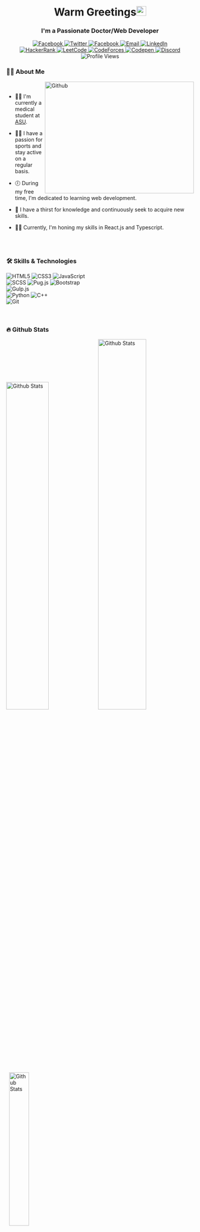 <h1 align="center">Warm Greetings<img src="https://media.giphy.com/media/hvRJCLFzcasrR4ia7z/giphy.gif" width="26" /></h1>
<h3 align="center">I'm a Passionate Doctor/Web Developer</h3>

<div align="center">
  <a href="https://facebook.com/philopater.hany.3/">
    <img src="https://img.shields.io/badge/Facebook-1877f2?logo=facebook&logoColor=white&style=for-the-badge" alt="Facebook" />
  </a>
  <a href="https://twitter.com/PhilopaterHany4/">
    <img src="https://img.shields.io/badge/Twitter-1da1f2?logo=twitter&logoColor=white&style=for-the-badge" alt="Twitter" />
  </a>
  <a href="https://www.instagram.com/phiio.hany47 /">
    <img src="https://img.shields.io/badge/Instagram-833ab4?logo=instagram&logoColor=white&style=for-the-badge" alt="Facebook" />
  </a>
  <a href="mailto:philopaterdev@gmail.com">
    <img src="https://img.shields.io/badge/Email-b23121?logo=gmail&logoColor=white&style=for-the-badge" alt="Email" />
  </a>
  <a href="https://www.linkedin.com/in/phth/">
    <img src="https://img.shields.io/badge/LinkedIn-0a66c2?logo=linkedin&logoColor=white&style=for-the-badge" alt="LinkedIn" />
  </a>
</div>
<div align="center">
  <a href="https://www.hackerrank.com/Philopater_Hany">
    <img src="https://img.shields.io/badge/Hackerrank-2ec866?logo=hackerrank&logoColor=white&style=for-the-badge" alt="HackerRank" />
  </a>
  <a href="https://leetcode.com/Philo1211/">
    <img src="https://img.shields.io/badge/Leetcode-f09a1a?logo=leetcode&logoColor=white&style=for-the-badge" alt="LeetCode" />
  </a>
  <a href="https://codeforces.com/profile/PhilopaterHany">
    <img src="https://img.shields.io/badge/Codeforces-b51c24?logo=codeforces&logoColor=white&style=for-the-badge" alt="CodeForces" />
  </a>
  <a href="https://codepen.io/Rafay12/">
    <img src="https://img.shields.io/badge/Codepen-09347a?logo=codepen&logoColor=white&style=for-the-badge" alt="Codepen" />
  </a>
  <a href="https://discord.com/#8178/">
    <img src="https://img.shields.io/badge/Discord-d20962?logo=discord&logoColor=white&style=for-the-badge" alt="Discord" />
  </a>
</div>
<div align="center">
  <picture><img src="https://komarev.com/ghpvc/?username=philopaterhany&color=673ab7&style=for-the-badge" alt="Profile Views" /></picture>
<!--   <a href="https://">
    <img src="https://img.shields.io/badge/Portfolio-555555?logo=About.me&logoColor=white&style=for-the-badge" alt="Portfolio" />
  </a> -->
</div>

### :man_technologist: About Me

<picture>
  <img width="400" height="300" align="right" alt="Github" src="https://github.githubassets.com/images/modules/profile/profile-first-issue-dark.svg" /></picture>&nbsp;

- :man_health_worker: I'm currently a medical student at [ASU](https://www.asu.edu.eg/).

- :running_man: I have a passion for sports and stay active on a regular basis.

- :clock7: During my free time, I'm dedicated to learning web development.

- :telescope: I have a thirst for knowledge and continuously seek to acquire new skills.

- :man_teacher: Currently, I'm honing my skills in React.js and Typescript.

<br />
<br />

### :hammer_and_wrench: Skills & Technologies

<div>
    <picture><img src="https://img.shields.io/badge/html5-E34C26?logo=html5&logoColor=white&style=for-the-badge" alt="HTML5" /></picture>
    <picture><img src="https://img.shields.io/badge/css3-264DE4?logo=css3&logoColor=white&style=for-the-badge" alt="CSS3" /></picture>
    <picture><img src="https://img.shields.io/badge/javascript-F0DB4D?logo=javascript&logoColor=323330&style=for-the-badge" alt="JavaScript" /></picture>   
    <br />
    <picture><img src="https://img.shields.io/badge/scss-CC6699?logo=sass&logoColor=white&style=for-the-badge" alt="SCSS" /></picture>
    <picture><img src="https://img.shields.io/badge/pug.js-56361C?logo=pug&logoColor=white&style=for-the-badge" alt="Pug.js" /></picture>
    <picture><img src="https://img.shields.io/badge/bootstrap-563D7C?logo=bootstrap&logoColor=white&style=for-the-badge" alt="Bootstrap" /></picture>
    <br />
    <!-- <picture><img src="https://img.shields.io/badge/typescript-007ACC?logo=typescript&logoColor=white&style=for-the-badge" alt="TypeScript" /></picture> -->
    <!-- <picture><img src="https://img.shields.io/badge/react.js-61DBFB?logo=react&logoColor=black&style=for-the-badge" alt="React.js" /></picture> -->
    <!-- <picture><img src="https://img.shields.io/badge/node.js-3C873A?logo=nodedotjs&logoColor=black&style=for-the-badge" alt="Node.js" /></picture> -->
    <picture><img src="https://img.shields.io/badge/gulp.js-DB4446?logo=gulp&logoColor=white&style=for-the-badge" alt="Gulp.js" /></picture>
    <br />
    <picture><img src="https://img.shields.io/badge/python-3670A0?logo=python&logoColor=ffdd54&style=for-the-badge" alt="Python" /></picture>
    <!-- <picture><img src="https://img.shields.io/badge/php-777BB3?logo=php&logoColor=white&style=for-the-badge" alt="PHP" /></picture> -->
    <picture><img src="https://img.shields.io/badge/C++-044F88?logo=cplusplus&logoColor=white&style=for-the-badge" alt="C++" /></picture>
    <br />
    <picture><img src="https://img.shields.io/badge/git-F1502F?logo=git&logoColor=white&style=for-the-badge" alt="Git" /></picture>
    <!-- <picture><img src="https://img.shields.io/badge/linux-0040AD?logo=linux&logoColor=white&style=for-the-badge" alt="Linux" /></picture> -->
</div>

<br />
<br />

### :fire: Github Stats

<picture><img alt="Github Stats" src="https://github-readme-stats.vercel.app/api?username=PhilopaterHany&show_icons=true&bg_color=282a36&text_color=b69cd1&hide_border=true&title_color=25b2ff" width="47.5%" /></picture>&nbsp;
<picture><img alt="Github Stats" src="https://streak-stats.demolab.com?user=PhilopaterHany&theme=dracula&hide_border=true" width="50.5%" /></picture>&nbsp;
<picture><img alt="Github Stats" src="http://github-profile-summary-cards.vercel.app/api/cards/stats?username=PhilopaterHany&theme=dracula" width="32.5%" /></picture>
<picture><img alt="Github Stats" src="http://github-profile-summary-cards.vercel.app/api/cards/profile-details?username=PhilopaterHany&theme=dracula" width="67%" /></picture>

<br />
<br />

### :trophy: Trophies

<picture><img  alt="Trophies" src="https://github-profile-trophy.vercel.app/?username=PhilopaterHany&theme=dracula&column=7&margin-w=5&no-frame=true" width="100%" /></picture>
